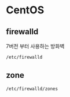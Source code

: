 # CentOS

## firewalld

7버전 부터 사용하는 방화벽

```bash
/etc/firewalld
```

## zone

```bash
/etc/firewalld/zones
```

